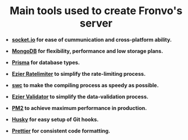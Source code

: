 <h1 align='center'>Main tools used to create Fronvo's server</h1>

-   **[socket.io](https://socket.io/) for ease of cummunication and cross-platform ability.**

-   **[MongoDB](https://www.mongodb.com/) for flexibility, performance and low storage plans.**

-   **[Prisma](https://www.prisma.io/) for database types.**

-   **[Ezier Ratelimiter](https://github.com/ezier-project/ratelimit) to simplify the rate-limiting process.**

-   **[swc](https://github.com/swc-project) to make the compiling process as speedy as possible.**

-   **[Ezier Validator](https://github.com/ezier-project/validate) to simplify the data-validation process.**

-   **[PM2](https://pm2.keymetrics.io/) to achieve maximum performance in production.**

-   **[Husky](https://typicode.github.io/husky/) for easy setup of Git hooks.**

-   **[Prettier](https://prettier.io/) for consistent code formatting.**
